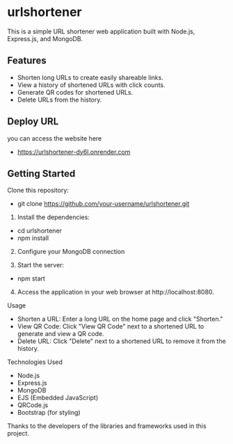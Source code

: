 # urlshortener
This is a simple URL shortener web application built with Node.js, Express.js, and MongoDB.

## Features

- Shorten long URLs to create easily shareable links.
- View a history of shortened URLs with click counts.
- Generate QR codes for shortened URLs.
- Delete URLs from the history.

## Deploy URL
 you can access the website here
  - https://urlshortener-dy6l.onrender.com

## Getting Started
Clone this repository:

   - git clone https://github.com/your-username/urlshortener.git

1. Install the dependencies:
  - cd urlshortener
  - npm install

2. Configure your MongoDB connection
   
3. Start the server:
  - npm start

4. Access the application in your web browser at http://localhost:8080.

Usage
  - Shorten a URL: Enter a long URL on the home page and click "Shorten."
  - View QR Code: Click "View QR Code" next to a shortened URL to generate and view a QR code.
  - Delete URL: Click "Delete" next to a shortened URL to remove it from the history.

Technologies Used
  - Node.js
  - Express.js
  - MongoDB
  - EJS (Embedded JavaScript)
  - QRCode.js
  - Bootstrap (for styling)

Thanks to the developers of the libraries and frameworks used in this project.
